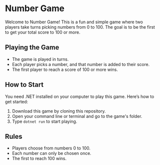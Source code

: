 # Number Game

Welcome to Number Game! This is a fun and simple game where two players take turns picking numbers from 0 to 100. The goal is to be the first to get your total score to 100 or more.

## Playing the Game
- The game is played in turns.
- Each player picks a number, and that number is added to their score.
- The first player to reach a score of 100 or more wins.

## How to Start
You need .NET installed on your computer to play this game. Here’s how to get started:
1. Download this game by cloning this repository.
2. Open your command line or terminal and go to the game's folder.
3. Type `dotnet run` to start playing.

## Rules
- Players choose from numbers 0 to 100.
- Each number can only be chosen once.
- The first to reach 100 wins.
